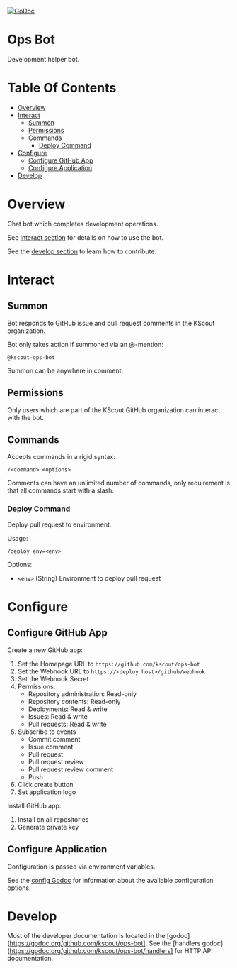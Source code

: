 [![GoDoc](https://godoc.org/github.com/kscout/ops-bot?status.svg)](https://godoc.org/github.com/kscout/ops-bot)

# Ops Bot
Development helper bot.

# Table Of Contents
- [Overview](#overview)
- [Interact](#interact)
  - [Summon](#summon)
  - [Permissions](#permissions)
  - [Commands](#commands)
	- [Deploy Command](#deploy-command)
- [Configure](#configure)
  - [Configure GitHub App](#configure-github-app)
  - [Configure Application](#configure-application)
- [Develop](#develop)
  
# Overview
Chat bot which completes development operations.

See [interact section](#interact) for details on how to use the bot.

See the [develop section](#develop) to learn how to contribute.

# Interact
## Summon
Bot responds to GitHub issue and pull request comments in the 
KScout organization.

Bot only takes action if summoned via an @-mention:

```
@kscout-ops-bot
```

Summon can be anywhere in comment.

## Permissions
Only users which are part of the KScout GitHub organization can interact with 
the bot.

## Commands
Accepts commands in a rigid syntax:

```
/<command> <options>
```

Comments can have an unlimited number of commands, only requirement is that all
commands start with a slash.

### Deploy Command
Deploy pull request to environment.

Usage:

```
/deploy env=<env>
```

Options:

- `<env>` (String) Environment to deploy pull request
  
# Configure
## Configure GitHub App
Create a new GitHub app:

1. Set the Homepage URL to `https://github.com/kscout/ops-bot`
2. Set the Webhook URL to `https://<deploy host>/github/webhook`
3. Set the Webhook Secret
4. Permissions:
   - Repository administration: Read-only
   - Repository contents: Read-only
   - Deployments: Read & write
   - Issues: Read & write
   - Pull requests: Read & write
5. Subscribe to events
   - Commit comment
   - Issue comment
   - Pull request
   - Pull request review
   - Pull request review comment
   - Push
6. Click create button
7. Set application logo

Install GitHub app:

1. Install on all repositories
2. Generate private key

## Configure Application
Configuration is passed via environment variables.

See the [config Godoc](https://godoc.org/github.com/kscout/ops-bot/config) for 
information about the available configuration options.

# Develop
Most of the developer documentation is located in the 
[godoc](https://godoc.org/github.com/kscout/ops-bot]. See the 
[handlers godoc](https://godoc.org/github.com/kscout/ops-bot/handlers] for 
HTTP API documentation.
